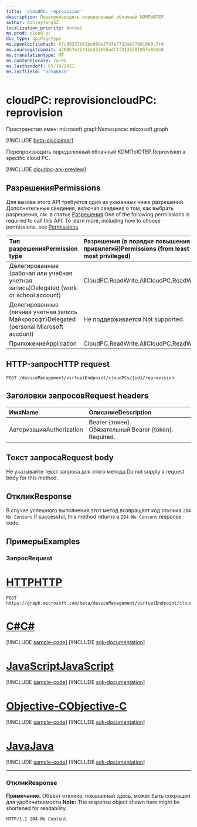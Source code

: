 ```yaml
---
title: 'cloudPC: reprovision'
description: Перепроизводить определенный облачный КОМПЬЮТЕР.
author: AshleyYangSZ
localization_priority: Normal
ms.prod: cloud-pc
doc_type: apiPageType
ms.openlocfilehash: 97c80333b61bed09e3747e7732ab778810b0c7fd
ms.sourcegitcommit: d700b7e3b411e3226b5adf1f213539f05fe802e8
ms.translationtype: MT
ms.contentlocale: ru-RU
ms.lasthandoff: 05/19/2021
ms.locfileid: "52546870"
---
```

# <a name="cloudpc-reprovision"></a><span data-ttu-id="38bb7-103">cloudPC: reprovision</span><span class="sxs-lookup"><span data-stu-id="38bb7-103">cloudPC: reprovision</span></span>

<span data-ttu-id="38bb7-104">Пространство имен: microsoft.graph</span><span class="sxs-lookup"><span data-stu-id="38bb7-104">Namespace: microsoft.graph</span></span>

[!INCLUDE [beta-disclaimer](../../includes/beta-disclaimer.md)]

<span data-ttu-id="38bb7-105">Перепроизводить определенный облачный КОМПЬЮТЕР.</span><span class="sxs-lookup"><span data-stu-id="38bb7-105">Reprovision a specific cloud PC.</span></span>

[!INCLUDE [cloudpc-api-preview](../../includes/cloudpc-api-preview.md)]
## <a name="permissions"></a><span data-ttu-id="38bb7-106">Разрешения</span><span class="sxs-lookup"><span data-stu-id="38bb7-106">Permissions</span></span>

<span data-ttu-id="38bb7-p101">Для вызова этого API требуется одно из указанных ниже разрешений. Дополнительные сведения, включая сведения о том, как выбрать разрешения, см. в статье [Разрешения](/graph/permissions-reference).</span><span class="sxs-lookup"><span data-stu-id="38bb7-p101">One of the following permissions is required to call this API. To learn more, including how to choose permissions, see [Permissions](/graph/permissions-reference).</span></span>

|<span data-ttu-id="38bb7-109">Тип разрешения</span><span class="sxs-lookup"><span data-stu-id="38bb7-109">Permission type</span></span>|<span data-ttu-id="38bb7-110">Разрешения (в порядке повышения привилегий)</span><span class="sxs-lookup"><span data-stu-id="38bb7-110">Permissions (from least to most privileged)</span></span>|
|:---|:---|
|<span data-ttu-id="38bb7-111">Делегированные (рабочая или учебная учетная запись)</span><span class="sxs-lookup"><span data-stu-id="38bb7-111">Delegated (work or school account)</span></span>|<span data-ttu-id="38bb7-112">CloudPC.ReadWrite.All</span><span class="sxs-lookup"><span data-stu-id="38bb7-112">CloudPC.ReadWrite.All</span></span>|
|<span data-ttu-id="38bb7-113">Делегированные (личная учетная запись Майкрософт)</span><span class="sxs-lookup"><span data-stu-id="38bb7-113">Delegated (personal Microsoft account)</span></span>|<span data-ttu-id="38bb7-114">Не поддерживается.</span><span class="sxs-lookup"><span data-stu-id="38bb7-114">Not supported.</span></span>|
|<span data-ttu-id="38bb7-115">Приложение</span><span class="sxs-lookup"><span data-stu-id="38bb7-115">Application</span></span>|<span data-ttu-id="38bb7-116">CloudPC.ReadWrite.All</span><span class="sxs-lookup"><span data-stu-id="38bb7-116">CloudPC.ReadWrite.All</span></span>|

## <a name="http-request"></a><span data-ttu-id="38bb7-117">HTTP-запрос</span><span class="sxs-lookup"><span data-stu-id="38bb7-117">HTTP request</span></span>

<!-- {
  "blockType": "ignored"
}
-->

``` http
POST /deviceManagement/virtualEndpoint/cloudPCs/{id}/reprovision
```

## <a name="request-headers"></a><span data-ttu-id="38bb7-118">Заголовки запросов</span><span class="sxs-lookup"><span data-stu-id="38bb7-118">Request headers</span></span>

|<span data-ttu-id="38bb7-119">Имя</span><span class="sxs-lookup"><span data-stu-id="38bb7-119">Name</span></span>|<span data-ttu-id="38bb7-120">Описание</span><span class="sxs-lookup"><span data-stu-id="38bb7-120">Description</span></span>|
|:---|:---|
|<span data-ttu-id="38bb7-121">Авторизация</span><span class="sxs-lookup"><span data-stu-id="38bb7-121">Authorization</span></span>|<span data-ttu-id="38bb7-p102">Bearer {токен}. Обязательный.</span><span class="sxs-lookup"><span data-stu-id="38bb7-p102">Bearer {token}. Required.</span></span>|

## <a name="request-body"></a><span data-ttu-id="38bb7-124">Текст запроса</span><span class="sxs-lookup"><span data-stu-id="38bb7-124">Request body</span></span>

<span data-ttu-id="38bb7-125">Не указывайте текст запроса для этого метода.</span><span class="sxs-lookup"><span data-stu-id="38bb7-125">Do not supply a request body for this method.</span></span>

## <a name="response"></a><span data-ttu-id="38bb7-126">Отклик</span><span class="sxs-lookup"><span data-stu-id="38bb7-126">Response</span></span>

<span data-ttu-id="38bb7-127">В случае успешного выполнения этот метод возвращает код отклика `204 No Content`.</span><span class="sxs-lookup"><span data-stu-id="38bb7-127">If successful, this method returns a `204 No Content` response code.</span></span>

## <a name="examples"></a><span data-ttu-id="38bb7-128">Примеры</span><span class="sxs-lookup"><span data-stu-id="38bb7-128">Examples</span></span>

### <a name="request"></a><span data-ttu-id="38bb7-129">Запрос</span><span class="sxs-lookup"><span data-stu-id="38bb7-129">Request</span></span>


# <a name="http"></a>[<span data-ttu-id="38bb7-130">HTTP</span><span class="sxs-lookup"><span data-stu-id="38bb7-130">HTTP</span></span>](#tab/http)
<!-- {
  "blockType": "request",
  "name": "cloudpconpremisesconnection_runhealthcheck_1"
}
-->

``` http
POST https://graph.microsoft.com/beta/deviceManagement/virtualEndpoint/cloudPCs/{id}/reprovision
```
# <a name="c"></a>[<span data-ttu-id="38bb7-131">C#</span><span class="sxs-lookup"><span data-stu-id="38bb7-131">C#</span></span>](#tab/csharp)
[!INCLUDE [sample-code](../includes/snippets/csharp/cloudpconpremisesconnection-runhealthcheck-1-csharp-snippets.md)]
[!INCLUDE [sdk-documentation](../includes/snippets/snippets-sdk-documentation-link.md)]

# <a name="javascript"></a>[<span data-ttu-id="38bb7-132">JavaScript</span><span class="sxs-lookup"><span data-stu-id="38bb7-132">JavaScript</span></span>](#tab/javascript)
[!INCLUDE [sample-code](../includes/snippets/javascript/cloudpconpremisesconnection-runhealthcheck-1-javascript-snippets.md)]
[!INCLUDE [sdk-documentation](../includes/snippets/snippets-sdk-documentation-link.md)]

# <a name="objective-c"></a>[<span data-ttu-id="38bb7-133">Objective-C</span><span class="sxs-lookup"><span data-stu-id="38bb7-133">Objective-C</span></span>](#tab/objc)
[!INCLUDE [sample-code](../includes/snippets/objc/cloudpconpremisesconnection-runhealthcheck-1-objc-snippets.md)]
[!INCLUDE [sdk-documentation](../includes/snippets/snippets-sdk-documentation-link.md)]

# <a name="java"></a>[<span data-ttu-id="38bb7-134">Java</span><span class="sxs-lookup"><span data-stu-id="38bb7-134">Java</span></span>](#tab/java)
[!INCLUDE [sample-code](../includes/snippets/java/cloudpconpremisesconnection-runhealthcheck-1-java-snippets.md)]
[!INCLUDE [sdk-documentation](../includes/snippets/snippets-sdk-documentation-link.md)]

---


### <a name="response"></a><span data-ttu-id="38bb7-135">Отклик</span><span class="sxs-lookup"><span data-stu-id="38bb7-135">Response</span></span>

<span data-ttu-id="38bb7-136">**Примечание.** Объект отклика, показанный здесь, может быть сокращен для удобочитаемости.</span><span class="sxs-lookup"><span data-stu-id="38bb7-136">**Note:** The response object shown here might be shortened for readability.</span></span>
<!-- {
  "blockType": "response",
  "truncated": true
}
-->

``` http
HTTP/1.1 204 No Content
```
